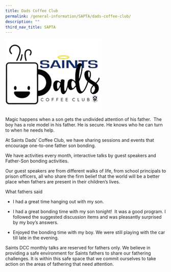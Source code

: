 ```yaml
---
title: Dads Coffee Club
permalink: /general-information/SAPTA/dads-coffee-club/
description: ""
third_nav_title: SAPTA
---
```

<img src="/images/sapta2.png" style="width:60%">

Magic happens when a son gets the undivided attention of his father.  The boy has a role model in his father. He is secure. He knows who he can turn to when he needs help.

At Saints Dads’ Coffee Club, we have sharing sessions and events that encourage one-to-one father son bonding.

We have activities every month, interactive talks by guest speakers and Father-Son bonding activities.

Our guest speakers are from different walks of life, from school principals to prison officers, all who share the firm belief that the world will be a better place when fathers are present in their children’s lives.

What fathers said

*   I had a great time hanging out with my son.  
    
*   I had a great bonding time with my son tonight!  It was a good program. I followed the suggested discussion items and was pleasantly surprised by my boy’s answers.  
    
*   Enjoyed the bonding time with my boy. We were still playing with the car till late in the evening.  
    

Saints DCC monthly talks are reserved for fathers only. We believe in providing a safe environment for Saints fathers to share our fathering challenges. It is within this safe space that we commit ourselves to take action on the areas of fathering that need attention.
